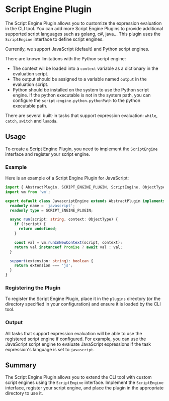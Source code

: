 # Script Engine Plugin

The Script Engine Plugin allows you to customize the expression evaluation in the CLI tool.
You can add more Script Engine Plugins to provide additional supported script languages such as golang, c#, java...
This plugin uses the `ScriptEngine` interface to define script engines.

Currently, we support JavaScript (default) and Python script engines.

There are known limitations with the Python script engine:

- The context wil be loaded into a `context` variable as a dictionary in the evaluation script.
- The output should be assigned to a variable named `output` in the evaluation script.
- Python should be installed on the system to use the Python script engine. If the python executable is not in the system path, you can configure the `script-engine.python.pythonPath` to the python executable path.

There are several built-in tasks that support expression evaluation: `while`, `catch`, `switch` and `lambda`.

## Usage

To create a Script Engine Plugin, you need to implement the `ScriptEngine` interface and register your script engine.

### Example

Here is an example of a Script Engine Plugin for JavaScript:

```typescript
import { AbstractPlugin, SCRIPT_ENGINE_PLUGIN, ScriptEngine, ObjectType } from '@letrun/core';
import vm from 'vm';

export default class JavascriptEngine extends AbstractPlugin implements ScriptEngine {
  readonly name = 'javascript';
  readonly type = SCRIPT_ENGINE_PLUGIN;

  async run(script: string, context: ObjectType) {
    if (!script) {
      return undefined;
    }

    const val = vm.runInNewContext(script, context);
    return val instanceof Promise ? await val : val;
  }

  support(extension: string): boolean {
    return extension === 'js';
  }
}
```

### Registering the Plugin

To register the Script Engine Plugin, place it in the `plugins` directory (or the directory specified in your configuration) and ensure it is loaded by the CLI tool.

### Output

All tasks that support expression evaluation will be able to use the registered script engine if configured.
For example, you can use the JavaScript script engine to evaluate JavaScript expressions if the task expression's language is set to `javascript`.

## Summary

The Script Engine Plugin allows you to extend the CLI tool with custom script engines using the `ScriptEngine` interface.
Implement the `ScriptEngine` interface, register your script engine, and place the plugin in the appropriate directory to use it.
